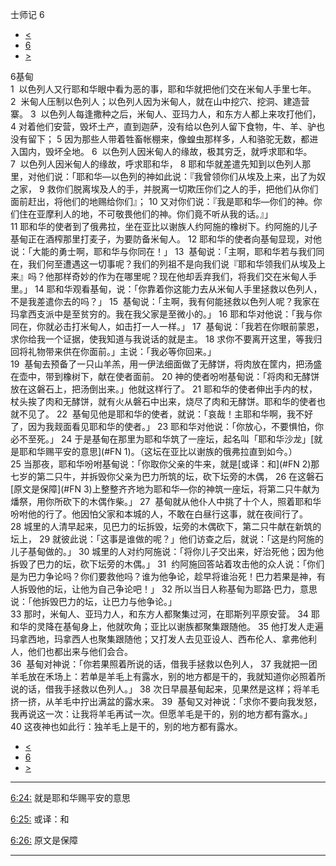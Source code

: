 ﻿





 士师记 6




* [<](bible/JDG05.md)
* [6](bible/JDG.md)
* [>](bible/JDG07.md)



 
6基甸  
1  以色列人又行耶和华眼中看为恶的事，耶和华就把他们交在米甸人手里七年。 
2  米甸人压制以色列人；以色列人因为米甸人，就在山中挖穴、挖洞、建造营寨。 
3  以色列人每逢撒种之后，米甸人、亚玛力人，和东方人都上来攻打他们， 
4 对着他们安营，毁坏土产，直到迦萨，没有给以色列人留下食物，牛、羊、驴也没有留下； 
5 因为那些人带着牲畜帐棚来，像蝗虫那样多，人和骆驼无数，都进入国内，毁坏全地。 
6  以色列人因米甸人的缘故，极其穷乏，就呼求耶和华。  
7  以色列人因米甸人的缘故，呼求耶和华， 
8 耶和华就差遣先知到以色列人那里，对他们说：「耶和华—以色列的神如此说：『我曾领你们从埃及上来，出了为奴之家， 
9 救你们脱离埃及人的手，并脱离一切欺压你们之人的手，把他们从你们面前赶出，将他们的地赐给你们』； 
10 又对你们说：『我是耶和华—你们的神。你们住在亚摩利人的地，不可敬畏他们的神。你们竟不听从我的话。』」  
11 耶和华的使者到了俄弗拉，坐在亚比以谢族人约阿施的橡树下。约阿施的儿子基甸正在酒榨那里打麦子，为要防备米甸人。 
12 耶和华的使者向基甸显现，对他说：「大能的勇士啊，耶和华与你同在！」 
13  基甸说：「主啊，耶和华若与我们同在，我们何至遭遇这一切事呢？我们的列祖不是向我们说『耶和华领我们从埃及上来』吗？他那样奇妙的作为在哪里呢？现在他却丢弃我们，将我们交在米甸人手里。」 
14 耶和华观看基甸，说：「你靠着你这能力去从米甸人手里拯救以色列人，不是我差遣你去的吗？」 
15  基甸说：「主啊，我有何能拯救以色列人呢？我家在玛拿西支派中是至贫穷的。我在我父家是至微小的。」 
16 耶和华对他说：「我与你同在，你就必击打米甸人，如击打一人一样。」 
17  基甸说：「我若在你眼前蒙恩，求你给我一个证据，使我知道与我说话的就是主。 
18 求你不要离开这里，等我归回将礼物带来供在你面前。」主说：「我必等你回来。」  
19  基甸去预备了一只山羊羔，用一伊法细面做了无酵饼，将肉放在筐内，把汤盛在壶中，带到橡树下，献在使者面前。 
20 神的使者吩咐基甸说：「将肉和无酵饼放在这磐石上，把汤倒出来。」他就这样行了。 
21 耶和华的使者伸出手内的杖，杖头挨了肉和无酵饼，就有火从磐石中出来，烧尽了肉和无酵饼。耶和华的使者也就不见了。 
22  基甸见他是耶和华的使者，就说：「哀哉！主耶和华啊，我不好了，因为我觌面看见耶和华的使者。」 
23 耶和华对他说：「你放心，不要惧怕，你必不至死。」 
24 于是基甸在那里为耶和华筑了一座坛，起名叫「耶和华沙龙」[就是耶和华赐平安的意思](#FN
1)。（这坛在亚比以谢族的俄弗拉直到如今。）  
25 当那夜，耶和华吩咐基甸说：「你取你父亲的牛来，就是[或译：和](#FN
2)那七岁的第二只牛，并拆毁你父亲为巴力所筑的坛，砍下坛旁的木偶， 
26 在这磐石[原文是保障](#FN
3)上整整齐齐地为耶和华—你的神筑一座坛，将第二只牛献为燔祭，用你所砍下的木偶作柴。」 
27  基甸就从他仆人中挑了十个人，照着耶和华吩咐他的行了。他因怕父家和本城的人，不敢在白昼行这事，就在夜间行了。  
28 城里的人清早起来，见巴力的坛拆毁，坛旁的木偶砍下，第二只牛献在新筑的坛上， 
29 就彼此说：「这事是谁做的呢？」他们访查之后，就说：「这是约阿施的儿子基甸做的。」 
30 城里的人对约阿施说：「将你儿子交出来，好治死他；因为他拆毁了巴力的坛，砍下坛旁的木偶。」 
31  约阿施回答站着攻击他的众人说：「你们是为巴力争论吗？你们要救他吗？谁为他争论，趁早将谁治死！巴力若果是神，有人拆毁他的坛，让他为自己争论吧！」 
32 所以当日人称基甸为耶路·巴力，意思说：「他拆毁巴力的坛，让巴力与他争论。」  
33 那时，米甸人、亚玛力人，和东方人都聚集过河，在耶斯列平原安营。 
34 耶和华的灵降在基甸身上，他就吹角；亚比以谢族都聚集跟随他。 
35 他打发人走遍玛拿西地，玛拿西人也聚集跟随他；又打发人去见亚设人、西布伦人、拿弗他利人，他们也都出来与他们会合。  
36  基甸对神说：「你若果照着所说的话，借我手拯救以色列人， 
37 我就把一团羊毛放在禾场上：若单是羊毛上有露水，别的地方都是干的，我就知道你必照着所说的话，借我手拯救以色列人。」 
38 次日早晨基甸起来，见果然是这样；将羊毛挤一挤，从羊毛中拧出满盆的露水来。 
39  基甸又对神说：「求你不要向我发怒，我再说这一次：让我将羊毛再试一次。但愿羊毛是干的，别的地方都有露水。」 
40 这夜神也如此行：独羊毛上是干的，别的地方都有露水。 
* [<](bible/JDG05.md)
* [6](bible/JDG.md)
* [>](bible/JDG07.md)





---


[6:24:](#V24)
就是耶和华赐平安的意思


[6:25:](#V25)
或译：和


[6:26:](#V26)
原文是保障




---









